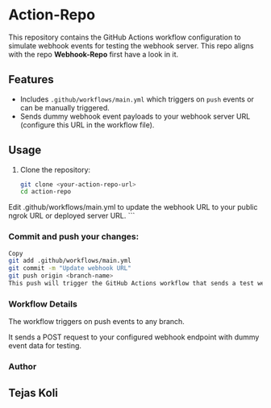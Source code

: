 # Action-Repo

This repository contains the GitHub Actions workflow configuration to simulate webhook events for testing the webhook server.
This repo aligns with the repo **Webhook-Repo** first have a look in it.
## Features

- Includes `.github/workflows/main.yml` which triggers on `push` events or can be manually triggered.
- Sends dummy webhook event payloads to your webhook server URL (configure this URL in the workflow file).

## Usage

1. Clone the repository:

   ```bash
   git clone <your-action-repo-url>
   cd action-repo
Edit .github/workflows/main.yml to update the webhook URL to your public ngrok URL or deployed server URL.
    ```
### Commit and push your changes:

```bash
Copy
git add .github/workflows/main.yml
git commit -m "Update webhook URL"
git push origin <branch-name>
This push will trigger the GitHub Actions workflow that sends a test webhook event to your server.
```
### Workflow Details
The workflow triggers on push events to any branch.

It sends a POST request to your configured webhook endpoint with dummy event data for testing.

### Author
## Tejas Koli
